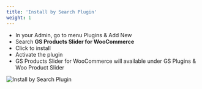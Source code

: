 ```yaml
---
title: 'Install by Search Plugin'
weight: 1
---
```


- In your Admin, go to menu Plugins & Add New
- Search **GS Products Slider for WooCommerce**
- Click to install
- Activate the plugin
- GS Products Slider for WooCommerce will available under GS Plugins & Woo Product Slider

![Install by Search Plugin](../images/pro-slider.png)